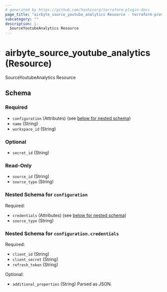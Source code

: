 ```yaml
---
# generated by https://github.com/hashicorp/terraform-plugin-docs
page_title: "airbyte_source_youtube_analytics Resource - terraform-provider-airbyte-new"
subcategory: ""
description: |-
  SourceYoutubeAnalytics Resource
---
```


# airbyte_source_youtube_analytics (Resource)

SourceYoutubeAnalytics Resource



<!-- schema generated by tfplugindocs -->
## Schema

### Required

- `configuration` (Attributes) (see [below for nested schema](#nestedatt--configuration))
- `name` (String)
- `workspace_id` (String)

### Optional

- `secret_id` (String)

### Read-Only

- `source_id` (String)
- `source_type` (String)

<a id="nestedatt--configuration"></a>
### Nested Schema for `configuration`

Required:

- `credentials` (Attributes) (see [below for nested schema](#nestedatt--configuration--credentials))
- `source_type` (String)

<a id="nestedatt--configuration--credentials"></a>
### Nested Schema for `configuration.credentials`

Required:

- `client_id` (String)
- `client_secret` (String)
- `refresh_token` (String)

Optional:

- `additional_properties` (String) Parsed as JSON.


